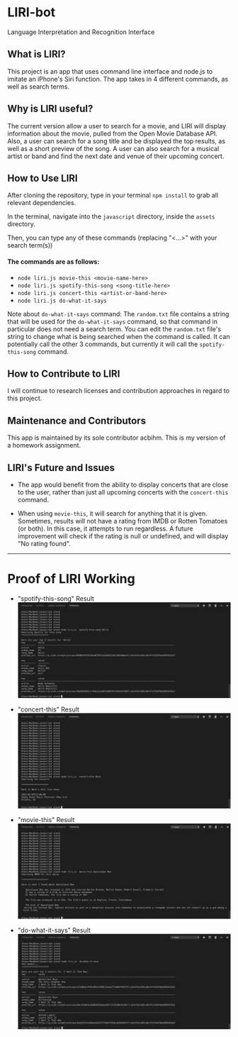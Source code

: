 # LIRI-bot

Language Interpretation and Recognition Interface

## What is LIRI?

This project is an app that uses command line interface and node.js to imitate an iPhone's Siri function. The app takes in 4 different commands, as well as search terms. 

## Why is LIRI useful?

The current version allow a user to search for a movie, and LIRI will display information about the movie, pulled from the Open Movie Database API. Also, a user can search for a song title and be displayed the top results, as well as a short preview of the song. A user can also search for a musical artist or band and find the next date and venue of their upcoming concert.

## How to Use LIRI

After cloning the repository, type in your terminal `npm install` to grab all relevant dependencies.

In the terminal, navigate into the `javascript` directory, inside the `assets` directory.

Then, you can type any of these commands (replacing "<...>" with your search term(s))

#### The commands are as follows: 
* `node liri.js movie-this <movie-name-here>`
* `node liri.js spotify-this-song <song-title-here>`
* `node liri.js concert-this <artist-or-band-here>`
* `node liri.js do-what-it-says`

Note about `do-what-it-says` command: The `random.txt` file contains a string that will be used for the `do-what-it-says` command, so that command in particular does not need a search term. You can edit the `random.txt` file's string to change what is being searched when the command is called. It can potentially call the other 3 commands, but currently it will call the `spotify-this-song` command.

## How to Contribute to LIRI

I will continue to research licenses and contribution approaches in regard to this project.

## Maintenance and Contributors

This app is maintained by its sole contributor acbihm. This is my version of a homework assignment. 

## LIRI's Future and Issues

* The app would benefit from the ability to display concerts that are close to the user, rather than just all upcoming concerts with the `concert-this` command. 

* When using `movie-this`, it will search for anything that it is given. Sometimes, results will not have a rating from IMDB or Rotten Tomatoes (or both). In this case, it attempts to run regardless. A future improvement will check if the rating is null or undefined, and will display "No rating found".



____________________________________________________

# Proof of LIRI Working

* "spotify-this-song" Result
!["spotify-this-song" result](assets/images/spotify2.png)

* "concert-this" Result
!["concert-this" result](assets/images/concert2.png)

* "movie-this" Result
!["movie-this" result](assets/images/movie2.png)

* "do-what-it-says" Result
!["do-what-it-says" result](assets/images/random2.png)